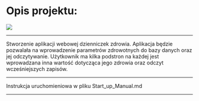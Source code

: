 # Opis projektu:


![]([https://github.com/YankielG/PP_Journal/static/background_m.JPG](https://github.com/YankielG/PP_Journal/blob/master/static/background_m.JPG))

------------

Stworzenie aplikacji webowej dzienniczek zdrowia. 
Aplikacja będzie pozwalała na wprowadzenie parametrów zdrowotnych do bazy danych oraz jej odczytywanie. 
Użytkownik ma kilka podstron na każdej jest wprowadzana inna wartość dotycząca jego zdrowia 
oraz odczyt wcześniejszych zapisów.

------------

Instrukcja uruchomieniowa w pliku Start_up_Manual.md

------------
